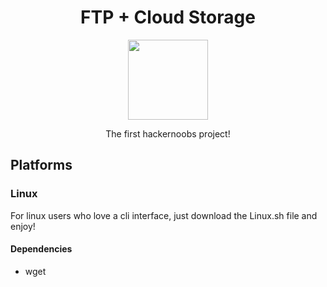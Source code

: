 
<h1 align="center">FTP + Cloud Storage</h1>

<p align="center">
  <img src="Images/logo.jpg" width="128" />
</p>

<p align="center">
  The first hackernoobs project!
</p>

## Platforms
### Linux
For linux users who love a cli interface, just download the Linux.sh file and enjoy!
#### Dependencies
- wget

